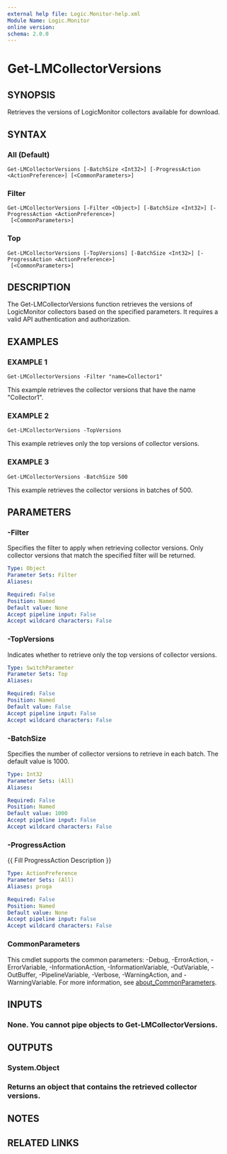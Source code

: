 ```yaml
---
external help file: Logic.Monitor-help.xml
Module Name: Logic.Monitor
online version:
schema: 2.0.0
---
```


# Get-LMCollectorVersions

## SYNOPSIS
Retrieves the versions of LogicMonitor collectors available for download.

## SYNTAX

### All (Default)
```
Get-LMCollectorVersions [-BatchSize <Int32>] [-ProgressAction <ActionPreference>] [<CommonParameters>]
```

### Filter
```
Get-LMCollectorVersions [-Filter <Object>] [-BatchSize <Int32>] [-ProgressAction <ActionPreference>]
 [<CommonParameters>]
```

### Top
```
Get-LMCollectorVersions [-TopVersions] [-BatchSize <Int32>] [-ProgressAction <ActionPreference>]
 [<CommonParameters>]
```

## DESCRIPTION
The Get-LMCollectorVersions function retrieves the versions of LogicMonitor collectors based on the specified parameters.
It requires a valid API authentication and authorization.

## EXAMPLES

### EXAMPLE 1
```
Get-LMCollectorVersions -Filter "name=Collector1"
```

This example retrieves the collector versions that have the name "Collector1".

### EXAMPLE 2
```
Get-LMCollectorVersions -TopVersions
```

This example retrieves only the top versions of collector versions.

### EXAMPLE 3
```
Get-LMCollectorVersions -BatchSize 500
```

This example retrieves the collector versions in batches of 500.

## PARAMETERS

### -Filter
Specifies the filter to apply when retrieving collector versions.
Only collector versions that match the specified filter will be returned.

```yaml
Type: Object
Parameter Sets: Filter
Aliases:

Required: False
Position: Named
Default value: None
Accept pipeline input: False
Accept wildcard characters: False
```

### -TopVersions
Indicates whether to retrieve only the top versions of collector versions.

```yaml
Type: SwitchParameter
Parameter Sets: Top
Aliases:

Required: False
Position: Named
Default value: False
Accept pipeline input: False
Accept wildcard characters: False
```

### -BatchSize
Specifies the number of collector versions to retrieve in each batch.
The default value is 1000.

```yaml
Type: Int32
Parameter Sets: (All)
Aliases:

Required: False
Position: Named
Default value: 1000
Accept pipeline input: False
Accept wildcard characters: False
```

### -ProgressAction
{{ Fill ProgressAction Description }}

```yaml
Type: ActionPreference
Parameter Sets: (All)
Aliases: proga

Required: False
Position: Named
Default value: None
Accept pipeline input: False
Accept wildcard characters: False
```

### CommonParameters
This cmdlet supports the common parameters: -Debug, -ErrorAction, -ErrorVariable, -InformationAction, -InformationVariable, -OutVariable, -OutBuffer, -PipelineVariable, -Verbose, -WarningAction, and -WarningVariable. For more information, see [about_CommonParameters](http://go.microsoft.com/fwlink/?LinkID=113216).

## INPUTS

### None. You cannot pipe objects to Get-LMCollectorVersions.
## OUTPUTS

### System.Object
### Returns an object that contains the retrieved collector versions.
## NOTES

## RELATED LINKS

